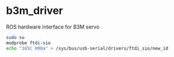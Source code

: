 # b3m_driver
ROS hardware interface for B3M servo

```bash
sudo su
modprobe ftdi-sio
echo "165C 000a" > /sys/bus/usb-serial/drivers/ftdi_sio/new_id
```
